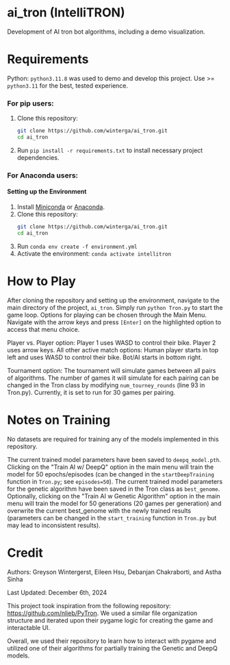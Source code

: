 # ai_tron (IntelliTRON)
Development of AI tron bot algorithms, including a demo visualization. 

# Requirements
Python: `python3.11.8` was used to demo and develop this project. Use >= `python3.11` for the best, tested experience.

### For pip users: 
1. Clone this repository:
   ```bash
   git clone https://github.com/winterga/ai_tron.git
   cd ai_tron
2. Run `pip install -r requirements.txt` to install necessary project dependencies.

### For Anaconda users:
#### Setting up the Environment
1. Install [Miniconda](https://docs.conda.io/en/latest/miniconda.html) or [Anaconda](https://www.anaconda.com/).
2. Clone this repository:
   ```bash
   git clone https://github.com/winterga/ai_tron.git
   cd ai_tron
3. Run `conda env create -f environment.yml`
4. Activate the environment: `conda activate intellitron`


# How to Play
After cloning the repository and setting up the environment, navigate to the main directory of the project, `ai_tron`. 
Simply run `python Tron.py` to start the game loop. Options for playing can be chosen through the Main Menu.
Navigate with the arrow keys and press `[Enter]` on the highlighted option to access that menu choice.

Player vs. Player option: Player 1 uses WASD to control their bike. Player 2 uses arrow keys.
All other active match options: Human player starts in top left and uses WASD to control their bike. Bot/AI starts in bottom right.

Tournament option: The tournament will simulate games between all pairs of algorithms. The number of games it will simulate for each pairing can be changed in the Tron class by modifying `num_tourney_rounds` (line 93 in Tron.py). Currently, it is set to run for 30 games per pairing.

# Notes on Training
No datasets are required for training any of the models implemented in this repository.

The current trained model parameters have been saved to `deepq_model.pth`. Clicking on the "Train AI w/ DeepQ" option in the main menu will train the model
for 50 epochs/episodes (can be changed in the `startDeepTraining` function in `Tron.py`; see `episodes=50`).
The current trained model parameters for the genetic algorithm have been saved in the Tron class as `best_genome`. Optionally, clicking on the "Train AI w Genetic Algorithm" option in the main menu will train the model for 50 generations (20 games per generation) and overwrite the current best_genome with the newly trained results (parameters can be changed in the `start_training` function in `Tron.py` but may lead to inconsistent results).

# Credit
Authors: Greyson Wintergerst, Eileen Hsu, Debanjan Chakraborti, and Astha Sinha

Last Updated: December 6th, 2024

This project took inspiration from the following repository: https://github.com/nlieb/PyTron.
We used a similar file organization structure and iterated upon their pygame logic for creating the game and
interactable UI.

Overall, we used their repository to learn how to interact with pygame and utilized one of their algorithms for partially training
the Genetic and DeepQ models.

